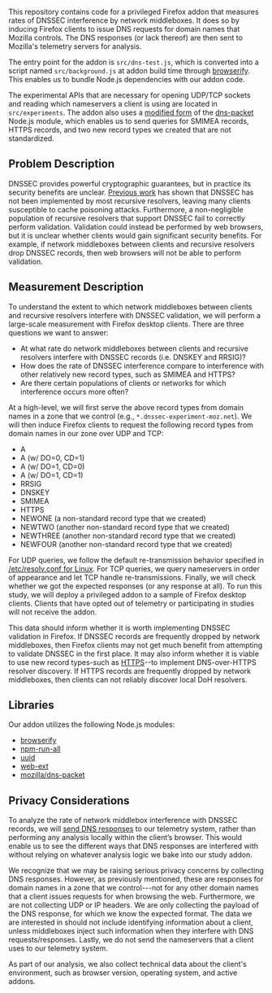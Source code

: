 This repository contains code for a privileged Firefox addon that measures
rates of DNSSEC interference by network middleboxes. It does so by inducing 
Firefox clients to issue DNS requests for domain names that Mozilla controls. 
The DNS responses (or lack thereof) are then sent to Mozilla's telemetry 
servers for analysis.

The entry point for the 
addon is `src/dns-test.js`, which is converted into a script named 
`src/background.js` at addon build time through [browserify](https://browserify.org/).
This enables us to bundle Node.js dependencies with our addon code.

The experimental APIs 
that are necessary for opening UDP/TCP sockets and reading which nameservers a 
client is using are located in `src/experiments`. The addon also uses a [modified
form](https://github.com/mozilla/dns-packet) of the [dns-packet](https://github.com/mafintosh/dns-packet) Node.js module, 
which enables us to send queries for SMIMEA records, HTTPS records, and two new 
record types we created that are not standardized.

## Problem Description 
DNSSEC provides powerful cryptographic guarantees, but in practice its security benefits are unclear. [Previous work](https://www.usenix.org/system/files/conference/usenixsecurity13/sec13-paper_lian.pdf) has shown that DNSSEC has not been implemented by most recursive resolvers, leaving many clients susceptible to cache poisoning attacks. Furthermore, a non-negligible population of recursive resolvers that support DNSSEC fail to correctly perform validation. Validation could instead be performed by web browsers, but it is unclear whether clients would gain significant security benefits. For example, if network middleboxes between clients and recursive resolvers drop DNSSEC records, then web browsers will not be able to perform validation. 

## Measurement Description
To understand the extent to which network middleboxes between clients and recursive resolvers interfere with DNSSEC validation, we will perform a large-scale measurement with Firefox desktop clients. There are three questions we want to answer:

- At what rate do network middleboxes between clients and recursive resolvers interfere with DNSSEC records (i.e. DNSKEY and RRSIG)?
- How does the rate of DNSSEC interference compare to interference with other relatively new record types, such as SMIMEA and HTTPS?
- Are there certain populations of clients or networks for which interference occurs more often?

At a high-level, we will first serve the above record types from domain names in a zone that we control (e.g., `*.dnssec-experiment-moz.net`). We will then induce Firefox clients to request the following record types from domain names in our zone over UDP and TCP:

- A
- A (w/ DO=0, CD=1)
- A (w/ DO=1, CD=0)
- A (w/ DO=1, CD=1)
- RRSIG
- DNSKEY
- SMIMEA
- HTTPS
- NEWONE (a non-standard record type that we created)
- NEWTWO (another non-standard record type that we created)
- NEWTHREE (another non-standard record type that we created)
- NEWFOUR (another non-standard record type that we created)

For UDP queries, we follow the default re-transmission behavior specified in [/etc/resolv.conf for Linux](https://www.man7.org/linux/man-pages/man5/resolv.conf.5.html). For TCP queries, we query nameservers in order of appearance and let TCP handle re-transmissions. Finally, we will check whether we got the expected responses (or any response at all). To run this study, we will deploy a privileged addon to a sample of Firefox desktop clients. Clients that have opted out of telemetry or participating in studies will not receive the addon.

This data should inform whether it is worth implementing DNSSEC validation in Firefox.
If DNSSEC records are frequently dropped by network middleboxes, then Firefox clients may not get much benefit from attempting to validate DNSSEC in the first place. It may also inform whether it is viable to use new record types-such as [HTTPS](https://datatracker.ietf.org/doc/draft-ietf-dnsop-svcb-https/)--to implement DNS-over-HTTPS resolver discovery. If HTTPS records are frequently dropped by network middleboxes, then clients can not reliably discover local DoH resolvers.

## Libraries
Our addon utilizes the following Node.js modules:

- [browserify](https://github.com/browserify/browserify)
- [npm-run-all](https://github.com/mysticatea/npm-run-all)
- [uuid](https://github.com/uuidjs/uuid)
- [web-ext](https://github.com/mozilla/web-ext)
- [mozilla/dns-packet](https://github.com/mozilla/dns-packet)

## Privacy Considerations
To analyze the rate of network middlebox interference with DNSSEC records, we will [send DNS responses](https://github.com/mozilla-extensions/dnssec-interference/blob/master/TELEMETRY.md) to our telemetry system, rather than performing any analysis locally within the client’s browser. This would enable us to see the different ways that DNS responses are interfered with without relying on whatever analysis logic we bake into our study addon.

We recognize that we may be raising serious privacy concerns by collecting DNS responses. However, as previously mentioned, these are responses for domain names in a zone that we control---not for any other domain names that a client issues requests for when browsing the web. Furthermore, we are not collecting UDP or IP headers. We are only collecting the payload of the DNS response, for which we know the expected format. The data we are interested in should not include identifying information about a client, unless middleboxes inject such information when they interfere with DNS requests/responses. Lastly, we do not send the nameservers that a client uses to our telemetry system.

As part of our analysis, we also collect technical data about the client's
environment, such as browser version, operating system, and active addons.
